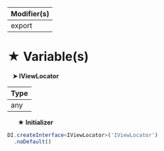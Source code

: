 | Modifier(s)                            |
|----------------------------------------|
| export |

# &#9733; Variable(s)

&nbsp;&nbsp; **&#10148; IViewLocator**

| Type                        |
|-----------------------------|
| any |

&nbsp;&nbsp;&nbsp;&nbsp;&nbsp; **&#9733; Initializer**

```ts
DI.createInterface<IViewLocator>('IViewLocator')
  .noDefault()
```